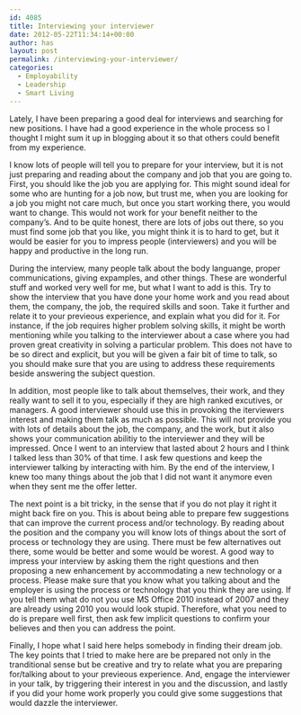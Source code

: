```yaml
---
id: 4085
title: Interviewing your interviewer
date: 2012-05-22T11:34:14+00:00
author: has
layout: post
permalink: /interviewing-your-interviewer/
categories:
  - Employability
  - Leadership
  - Smart Living
---
```

Lately, I have been preparing a good deal for interviews and searching for new positions. I have had a good experience in the whole process so I thought I might sum it up in blogging about it so that others could benefit from my experience.

I know lots of people will tell you to prepare for your interview, but it is not just preparing and reading about the company and job that you are going to. First, you should like the job you are applying for. This might sound ideal for some who are hunting for a job now, but trust me, when you are looking for a job you might not care much, but once you start working there, you would want to change. This would not work for your benefit neither to the company’s. And to be quite honest, there are lots of jobs out there, so you must find some job that you like, you might think it is to hard to get, but it would be easier for you to impress people (interviewers) and you will be happy and productive in the long run.

During the interview, many people talk about the body languange, proper communications, giving expamples, and other things. These are wonderful stuff and worked very well for me, but what I want to add is this. Try to show the interview that you have done your home work and you read about them, the company, the job, the required skills and soon. Take it further and relate it to your previeous experience, and explain what you did for it. For instance, if the job requires higher problem solving skills, it might be worth mentioning while you talking to the interviewer about a case where you had proven great creativity in solving a particular problem. This does not have to be so direct and explicit, but you will be given a fair bit of time to talk, so you should make sure that you are using to address these requirements beside answering the subject question.

In addition, most people like to talk about themselves, their work, and they really want to sell it to you, especially if they are high ranked excutives, or managers. A good interviewer should use this in provoking the iterviewers interest and making them talk as much as possible. This will not provide you with lots of details about the job, the company, and the work, but it also shows your communication abilitiy to the interviewer and they will be impressed. Once I went to an interview that lasted about 2 hours and I think I talked less than 30% of that time. I ask few questions and keep the interviewer talking by interacting with him. By the end of the interview, I knew too many things about the job that I did not want it anymore even when they sent me the offer letter.

The next point is a bit tricky, in the sense that if you do not play it right it might back fire on you. This is about being able to prepare few suggestions that can improve the current process and/or technology. By reading about the position and the company you will know lots of things about the sort of process or technology they are using. There must be few alternatives out there, some would be better and some would be worest. A good way to impress your interview by asking them the right questions and then proposing a new enhancement by accommodating a new technology or a process. Please make sure that you know what you talking about and the employer is using the process or technology that you think they are using. If you tell them what do not you use MS Office 2010 instead of 2007 and they are already using 2010 you would look stupid. Therefore, what you need to do is prepare well first, then ask few implicit questions to confirm your believes and then you can address the point.

Finally, I hope what I said here helps somebody in finding their dream job. The key points that I tried to make here are be prepared not only in the tranditional sense but be creative and try to relate what you are preparing for/talking about to your previeous experience. And, engage the interviewer in your talk, by triggering their interest in you and the discussion, and lastly if you did your home work properly you could give some suggestions that would dazzle the interviewer.
